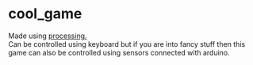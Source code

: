 # cool_game
Made using  <a href="https://www.processing.org"> processing. </a><br>
Can be controlled using keyboard but if you are into fancy stuff then this game can also be controlled using sensors connected with arduino.
